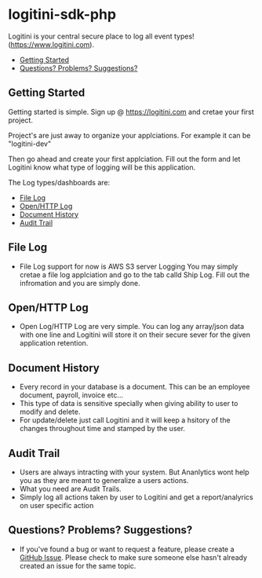 # logitini-sdk-php

Logitini is your central secure place to log all event types! (https://www.logitini.com).

- [Getting Started](#getting-started)
- [Questions? Problems? Suggestions?](#questions-problems-suggestions)

## Getting Started

Getting started is simple. Sign up @ https://logitini.com and cretae your first project.

Project's are just away to organize your applciations. For example it can be "logitini-dev"

Then go ahead and create your first applciation. Fill out the form and let Logitini know what type of logging will be this application.

The Log types/dashboards are:
- [File Log](#fileLog)
- [Open/HTTP Log](#openLog)
- [Document History](#documentHistory)
- [Audit Trail](#auditTrail)

## File Log

- File Log support for now is AWS S3 server Logging
You may simply cretae a file log applciation and go to the tab calld Ship Log.
Fill out the infromation and you are simply done.

## Open/HTTP Log

- Open Log/HTTP Log are very simple. You can log any array/json data with one line and Logitini will store it on their secure sever for the given application retention.

## Document History

- Every record in your database is a document. This can be an employee document, payroll, invoice etc...
- This type of data is sensitive specially when giving ability to user to modify and delete.
- For update/delete just call Logitini and it will keep a hsitory of the changes throughout time and stamped by the user.

## Audit Trail
- Users are always intracting with your system. But Ananlytics wont help you as they are meant to generalize a users actions.
- What you need are Audit Trails.
- Simply log all actions taken by user to Logitini and get a report/analyrics on user specific action

## Questions? Problems? Suggestions?

- If you've found a bug or want to request a feature, please create a [GitHub Issue](https://github.com/armonkolaei/logitini/sdk-php/new).
Please check to make sure someone else hasn't already created an issue for the same topic.
